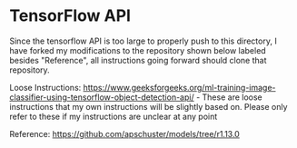 # TensorFlow API
Since the tensorflow API is too large to properly push to this directory, I have forked my modifications to the repository shown below labeled besides "Reference", all instructions going forward should clone that repository.

Loose Instructions: https://www.geeksforgeeks.org/ml-training-image-classifier-using-tensorflow-object-detection-api/
    - These are loose instructions that my own instructions will be slightly based on. Please only refer to these if my instructions are unclear at any point

Reference: https://github.com/apschuster/models/tree/r1.13.0
